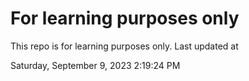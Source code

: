 # For learning purposes only
This repo is for learning purposes only.
Last updated at

Saturday, September 9, 2023 2:19:24 PM

